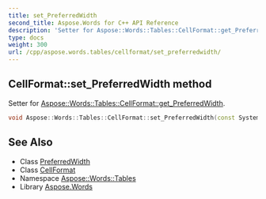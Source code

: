 ```yaml
---
title: set_PreferredWidth
second_title: Aspose.Words for C++ API Reference
description: 'Setter for Aspose::Words::Tables::CellFormat::get_PreferredWidth.'
type: docs
weight: 300
url: /cpp/aspose.words.tables/cellformat/set_preferredwidth/
---
```

## CellFormat::set_PreferredWidth method


Setter for [Aspose::Words::Tables::CellFormat::get_PreferredWidth](../get_preferredwidth/).

```cpp
void Aspose::Words::Tables::CellFormat::set_PreferredWidth(const System::SharedPtr<Aspose::Words::Tables::PreferredWidth> &value)
```

## See Also

* Class [PreferredWidth](../../preferredwidth/)
* Class [CellFormat](../)
* Namespace [Aspose::Words::Tables](../../)
* Library [Aspose.Words](../../../)
